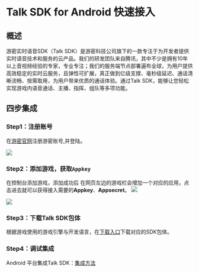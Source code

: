 # Talk SDK for Android 快速接入

## 概述
游密实时语音SDK（Talk SDK）是游密科技公司旗下的一款专注于为开发者提供实时语音技术和服务的云产品。我们的研发团队来自腾讯，其中不少是拥有10年以上音视频经验的专家，专业专注；我们的服务端节点部署遍布全球，为用户提供高效稳定的实时云服务，且弹性可扩展，真正做到亿级支撑、毫秒级延迟、通话清晰流畅、按需取用，为用户带来优质的通话体验。通过Talk SDK，能够让您轻松实现游戏内语音通话、主播、指挥、组队等多项功能。

## 四步集成

### Step1：注册账号
在[游密官网](https://console.youme.im/user/register)注册游密账号,并登陆。

![](https://youme.im/doc/images/talk_sdk_android_access_1.png)
### Step2：添加游戏，获取`Appkey`
在控制台添加游戏，添加成功后 在网页左边的游戏栏会增加一个对应的应用，点击进去就可以获得接入需要的**Appkey**、**Appsecret**。
![](https://youme.im/doc/images/talk_sdk_android_access_3.png)

![](https://youme.im/doc/images/talk_sdk_android_access_4.png)

### Step3：下载Talk SDK包体
根据游戏使用的游戏引擎与开发语言，在[下载入口](https://www.youme.im/download.php?type=Talk)下载对应的SDK包体。

### Step4：调试集成
Android 平台集成Talk SDK：[集成方法](TalkAndroidGuide.php#开发环境集成)
